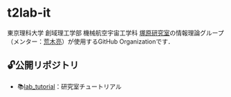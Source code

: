 # t2lab-it

東京理科大学 創域理工学部 機械航空宇宙工学科 [塚原研究室](https://www.rs.tus.ac.jp/~t2lab/index-j.html)の情報理論グループ（メンター：[荒木亮](https://ryo-araki.github.io/)）が使用するGitHub Organizationです．

## 🔓公開リポジトリ

- 📚[lab_tutorial](https://github.com/t2lab-it/lab_tutorial)：研究室チュートリアル
